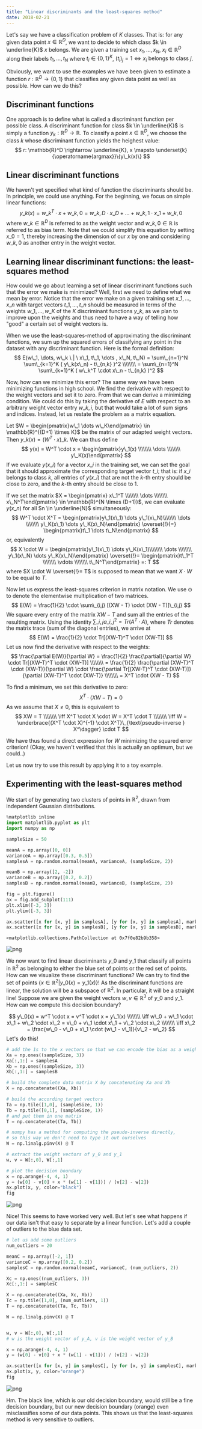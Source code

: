 ```yaml
---
title: "Linear discriminants and the least-squares method"
date: 2018-02-21
---
```



Let's say we have a classification problem of $K$ classes. That is: for any given data point $x \in \mathbb{R}^D$, we want to decide to which class $k \in \underline{K}$ $x$ belongs. We are given a training set $x_1, \dots, x_N$, $x_i \in \mathbb{R}^D$ along their labels $t_1, \dots, t_N$ where $t_i \in \{0,1\}^K$, $(t_i)_j = 1 \iff x_i \text{ belongs to class } j$.

Obviously, we want to use the examples we have been given to estimate a function $r: \mathbb{R}^D \rightarrow \{0, 1\}$ that classifies any given data point as well as possible. How can we do this?

## Discriminant functions

One approach is to define what is called a discriminant function per possible class. A discriminant function for class $k \in \underline{K}$ is simply a function $y_k: \mathbb{R}^D \rightarrow \mathbb{R}$. To classify a point $x \in \mathbb{R}^D$, we choose the class $k$ whose discriminant function yields the heighest value: $$
    r: \mathbb{R}^D \rightarrow \underline{K}, x \mapsto \underset{k}{\operatorname{argmax}}\{y\_k(x)\}
$$

## Linear discriminant functions

We haven't yet specified what kind of function the discriminants should be. In principle, we could use anything. For the beginning, we focus on simple linear functions:
$$
y\_k(x) = w\_k^T \cdot x + w\_{k,0} = w\_{k,D} \cdot x\_D + \dots + w\_{k,1} \cdot x\_1 + w\_{k,0}
$$
where $w\_k \in \mathbb{R}^D$ is referred to as the weight vector and $w\_{k,0} \in \mathbb{R}$ is referred to as bias term. Note that we could simplify this equation by setting $x\_0 = 1$, thereby increasing the dimension of our $x$ by one and considering $w\_{k,0}$ as another entry in the weight vector.

## Learning linear discriminant functions: the least-squares method

How could we go about learning a set of linear discriminant functions such that the error we make is minimized? Well, first we need to define what we mean by error. Notice that the error we make on a given training set $x\_1, \dots, x\_n$ with target vectors $t\_1, \dots, t\_n$ should be measured in terms of the weights $w\_1, \dots, w\_K$ of the $K$ discriminant functions $y\_k$, as we plan to improve upon the weights and thus need to have a way of telling how "good" a certain set of weight vectors is.

When we use the least-squares-method of approximating the discriminant functions, we sum up the squared errors of classifying any point in the dataset with any discriminant function. Here is the formal definition:
$$
E(w\_1, \dots, w\_k \ | \ x\_1, t\_1, \dots , x\_N, t\_N) = \sum\_{n=1}^N \sum\_{k=1}^K ( y\_k(x\_n) - t\_{n,k} )^2 \\\\\\\\
    = \sum\_{n=1}^N \sum\_{k=1}^K ( w\_k^T \cdot x\_n - t\_{n,k} )^2
$$

Now, how can we minimize this error? The same way we have been minimizing functions in high school. We find the derivative with respect to the weight vectors and set it to zero. From that we can derive a minimizing condition. We could do this by taking the derivative of $E$ with respect to an arbitrary weight vector entry $w\_{k,i}$, but that would take a lot of sum signs and indices. Instead, let us restate the problem as a matrix equation.

Let $W = \begin{pmatrix}w\_1 \dots w\_K\end{pmatrix} \in \mathbb{R}^{(D+1) \times K}$ be the matrix of our adapted weight vectors. Then $y\_k(x) = (W^T \cdot x)\_k$. We can thus define
$$
    y(x) = W^T \cdot x = \begin{pmatrix}y\_1(x) \\\\\\\\ \dots \\\\\\\\ y\_K(x)\end{pmatrix}
$$
If we evaluate $y(x\_i)$ for a vector $x\_i$ in the training set, we can set the goal that it should approximate the corresponding target vector $t\_i$; that is: if $x\_i$ belongs to class $k$, all entries of $y(x\_i)$ that are not the $k$-th entry should be close to zero, and the $k$-th entry should be close to 1.

If we set the matrix $X = \begin{pmatrix} x\_1^T \\\\\\\\ \dots \\\\\\\\ x\_N^T\end{pmatrix} \in \mathbb{R}^{N \times (D+1)}$, we can evaluate $y(x\_n)$ for all $n \in \underline{N}$ simultaneously:
$$
    W^T \cdot X^T = \begin{pmatrix}y\_1(x\_1) \dots y\_1(x\_N)\\\\\\\\ \dots \\\\\\\\ y\_K(x\_1) \dots y\_K(x\_N)\end{pmatrix} \overset{!}{=} \begin{pmatrix}t\_1 \dots t\_N\end{pmatrix}
$$
or, equivalently
$$
    X \cdot W = \begin{pmatrix}y\_1(x\_1) \dots y\_K(x\_1)\\\\\\\\ \dots \\\\\\\\ y\_1(x\_N) \dots y\_K(x\_N)\end{pmatrix} \overset{!}= \begin{pmatrix}t\_1^T \\\\\\\\ \vdots \\\\\\\\ t\_N^T\end{pmatrix} =: T
$$
where $X \cdot W \overset{!}= T$ is supposed to mean that we want $X \cdot W$ to be equal to $T$.

Now let us express the least-squares criterion in matrix notation. We use $\odot$ to denote the elementwise multiplication of two matrices.
$$
    E(W) = \frac{1}{2} \cdot \sum\_{i,j} [(XW - T) \odot (XW - T)]\_{i,j}
$$
We square every entry of the matrix $XW - T$ and sum all the entries of the resulting matrix. Using the identity $\sum\_{i,j} a\_{i,j}^2 = Tr(A^T \cdot A)$, where $Tr$ denotes the matrix trace (sum of the diagonal entries), we arrive at
$$
    E(W) = \frac{1}{2} \cdot Tr[(XW-T)^T \cdot (XW-T)]
$$
Let us now find the derivative with respect to the weights:
$$
    \frac{\partial E(W)}{\partial W} = \frac{1}{2} \frac{\partial}{\partial W} \cdot Tr[(XW-T)^T \cdot (XW-T)] \\\\\\\\
    = \frac{1}{2} \frac{\partial (XW-T)^T \cdot (XW-T)}{\partial W} \cdot \frac{\partial Tr[(XW-T)^T \cdot (XW-T)]}{\partial (XW-T)^T \cdot (XW-T)} \\\\\\\\
    = X^T \cdot (XW - T)
$$

To find a minimum, we set this derivative to zero:
$$
X^T \cdot (XW - T) = 0
$$
As we assume that $X \not= 0$, this is equivalent to
$$
    XW = T \\\\\\\\
    \iff X^T \cdot X \cdot W = X^T \cdot T \\\\\\\\
    \iff W = \underbrace{(X^T \cdot X)^{-1} \cdot X^T}\_{\text{pseudo-inverse } X^\dagger} \cdot T
$$

We have thus found a direct expression for $W$ minimizing the squared error criterion! (Okay, we haven't verified that this is actually an optimum, but we could..)

Let us now try to use this result by applying it to a toy example.

## Experimenting with the least-squares method

We start of by generating two clusters of points in $\mathbb{R}^2$, drawn from independent Gaussian distributions.


```python
%matplotlib inline
import matplotlib.pyplot as plt
import numpy as np

sampleSize = 50

meanA = np.array([0, 0])
varianceA = np.array([0.3, 0.5])
samplesA = np.random.normal(meanA, varianceA, (sampleSize, 2))

meanB = np.array([2, -2])
varianceB = np.array([0.2, 0.2])
samplesB = np.random.normal(meanB, varianceB, (sampleSize, 2))

fig = plt.figure()
ax = fig.add_subplot(111)
plt.xlim([-3, 3])
plt.ylim([-3, 3])

ax.scatter([x for [x, y] in samplesA], [y for [x, y] in samplesA], marker="x", color="b")
ax.scatter([x for [x, y] in samplesB], [y for [x, y] in samplesB], marker="o", color="r")
```




    <matplotlib.collections.PathCollection at 0x7f0e82b9b358>




![png](output_2_1.png)


We now want to find linear discriminants $y\_0$ and $y\_1$ that classify all points in $\mathbb{R}^2$ as belonging to either the blue set of points or the red set of points. How can we visualize these discriminant functions? We can try to find the set of points $\{ x \in \mathbb{R}^2 | y\_0(x) = y\_1(x) \}$! As the discriminant functions are linear, the solution will be a subspace of $\mathbb{R}^2$. In particular, it will be a straight line! Suppose we are given the weight vectors $w, v \in \mathbb{R}^3$ of $y\_0$ and $y\_1$. How can we compute this decision boundary?

$$
    y\_0(x) = w^T \cdot x = v^T \cdot x = y\_1(x) \\\\\\\\
    \iff w\_0 + w\_1 \cdot x\_1 + w\_2 \cdot x\_2 = v\_0 + v\_1 \cdot x\_1 + v\_2 \cdot x\_2 \\\\\\\\
    \iff x\_2 = \frac{w\_0 - v\_0 + x\_1 \cdot (w\_1 - v\_1)}{v\_2 - w\_2}
$$
Let's do this!


```python
# add the 1s to the x vectors so that we can encode the bias as a weight
Xa = np.ones((sampleSize, 3))
Xa[:,1:] = samplesA
Xb = np.ones((sampleSize, 3))
Xb[:,1:] = samplesB

# build the complete data matrix X by concatenating Xa and Xb
X = np.concatenate((Xa, Xb))

# build the according target vectors
Ta = np.tile([1,0], (sampleSize, 1))
Tb = np.tile([0,1], (sampleSize, 1))
# and put them in one matrix
T = np.concatenate((Ta, Tb))

# numpy has a method for computing the pseudo-inverse directly,
# so this way we don't need to type it out ourselves
W = np.linalg.pinv(X) @ T

# extract the weight vectors of y_0 and y_1
w, v = W[:,0], W[:,1]

# plot the decision boundary
x = np.arange(-4, 4, 1)
y = (w[0] - v[0] + x * (w[1] - v[1])) / (v[2] - w[2])
ax.plot(x, y, color="black")
fig
```




![png](output_4_0.png)



Nice! This seems to have worked very well. But let's see what happens if our data isn't that easy to separate by a linear function. Let's add a couple of outliers to the blue data set.


```python
# let us add some outliers
num_outliers = 20

meanC = np.array([-2, 1])
varianceC = np.array([0.2, 0.2])
samplesC = np.random.normal(meanC, varianceC, (num_outliers, 2))

Xc = np.ones((num_outliers, 3))
Xc[:,1:] = samplesC

X = np.concatenate((Xa, Xc, Xb))
Tc = np.tile([1,0], (num_outliers, 1))
T = np.concatenate((Ta, Tc, Tb))

W = np.linalg.pinv(X) @ T


w, v = W[:,0], W[:,1]
# w is the weight vector of y_A, v is the weight vector of y_B

x = np.arange(-4, 4, 1)
y = (w[0] - v[0] + x * (w[1] - v[1])) / (v[2] - w[2])

ax.scatter([x for [x, y] in samplesC], [y for [x, y] in samplesC], marker="x", color="b")
ax.plot(x, y, color="orange")
fig
```




![png](output_6_0.png)



Hm. The black line, which is our old decision boundary, would still be a fine decision boundary, but our new decision boundary (orange) even misclassifies some of our data points. This shows us that the least-squares method is very sensitive to outliers.
